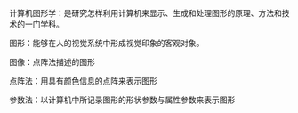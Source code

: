 计算机图形学：是研究怎样利用计算机来显示、生成和处理图形的原理、方法和技术的一门学科。

图形：能够在人的视觉系统中形成视觉印象的客观对象。

图像：点阵法描述的图形

点阵法：用具有颜色信息的点阵来表示图形

参数法：以计算机中所记录图形的形状参数与属性参数来表示图形